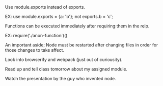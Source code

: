 Use module.exports instead of exports.

EX: use module.exports = {a: 'b'}; not exports.b = 'c';


Functions can be executed immediately after requiring them in the relp.

EX: require('./anon-function')()

An important aside; Node must be restarted after changing files in order
for those changes to take affect.

Look into browserify and webpack (just out of curiousity).

Read up and tell class tomorrow about my assigned module.

Watch the presentation by the guy who invented node.

